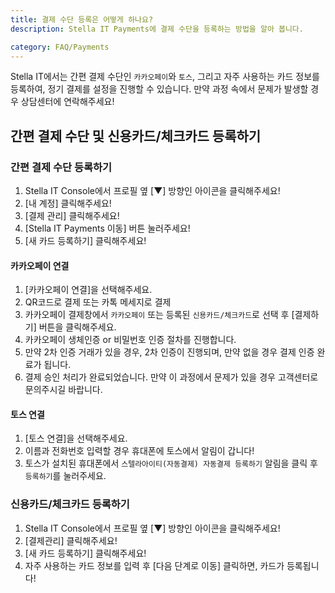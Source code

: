 ```yaml
---
title: 결제 수단 등록은 어떻게 하나요?
description: Stella IT Payments에 결제 수단을 등록하는 방법을 알아 봅니다.

category: FAQ/Payments
---
```


Stella IT에서는 간편 결제 수단인 `카카오페이`와 `토스`, 그리고 자주 사용하는 카드 정보를 등록하여, 정기 결제를 설정을 진행할 수 있습니다.
만약 과정 속에서 문제가 발생할 경우 상담센터에 연락해주세요!

## 간편 결제 수단 및 신용카드/체크카드 등록하기

### 간편 결제 수단 등록하기
1. Stella IT Console에서 프로필 옆 [▼] 방향인 아이콘을 클릭해주세요!
2. [내 계정] 클릭해주세요!
3. [결제 관리] 클릭해주세요!
4. [Stella IT Payments 이동] 버튼 눌러주세요!
5. [새 카드 등록하기] 클릭해주세요!

#### 카카오페이 연결
1. [카카오페이 연결]을 선택해주세요.
2. QR코드로 결제 또는 카톡 메세지로 결제 
3. 카카오페이 결제창에서 ``카카오페이`` 또는 등록된 ``신용카드/체크카드``로 선택 후 [결제하기] 버튼을 클릭해주세요.
4. 카카오페이 생체인증 or 비밀번호 인증 절차를 진행합니다.
5. 만약 2차 인증 거래가 있을 경우, 2차 인증이 진행되며, 만약 없을 경우 결제 인증 완료가 됩니다.
6. 결제 승인 처리가 완료되었습니다.
만약 이 과정에서 문제가 있을 경우 고객센터로 문의주시길 바랍니다. 

#### 토스 연결
1. [토스 연결]을 선택해주세요.
2. 이름과 전화번호 입력할 경우 휴대폰에 토스에서 알림이 갑니다!
3. 토스가 설치된 휴대폰에서 `스텔라아이티(자동결제) 자동결제 등록하기` 알림을 클릭 후 ``등록하기``를 눌러주세요.

### 신용카드/체크카드 등록하기
1. Stella IT Console에서 프로필 옆 [▼] 방향인 아이콘을 클릭해주세요!
2. [결제관리] 클릭해주세요!
3. [새 카드 등록하기] 클릭해주세요!
4. 자주 사용하는 카드 정보를 입력 후 [다음 단계로 이동] 클릭하면, 카드가 등록됩니다!
